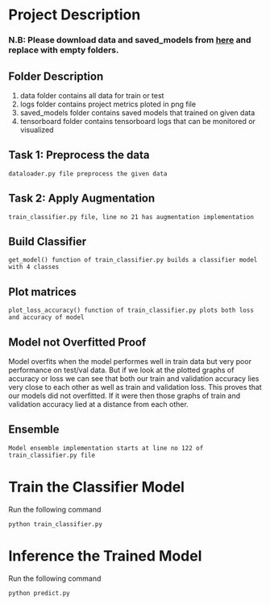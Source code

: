 # Project Description
### N.B: Please download data and saved_models from [here](https://drive.google.com/file/d/1oP48LBBj6tq2t-DBWna4HPLFSjhsQIOt/view?usp=share_link) and replace with empty folders.
## Folder Description

1. data folder contains all data for train or test
2. logs folder contains project metrics ploted in png file
3. saved_models folder contains saved models that trained on given data
4. tensorboard folder contains tensorboard logs that can be monitored or visualized 


## Task 1: Preprocess the data
```
dataloader.py file preprocess the given data
```
## Task 2: Apply Augmentation
```
train_classifier.py file, line no 21 has augmentation implementation
```
## Build Classifier
```
get_model() function of train_classifier.py builds a classifier model with 4 classes
```
## Plot matrices
``` 
plot_loss_accuracy() function of train_classifier.py plots both loss and accuracy of model
```
## Model not Overfitted Proof

Model overfits when the model performes well in train data but very poor performance on test/val data. But if we look at the plotted graphs of accuracy or loss we can see that both our train and validation accuracy lies very close to each other as well as train and validation loss. This proves that our models did not overfitted. If it were then those graphs of train and validation accuracy lied at a distance from each other.

## Ensemble
```
Model ensemble implementation starts at line no 122 of train_classifier.py file
```

# Train the Classifier Model
Run the following command
```
python train_classifier.py
```
# Inference the Trained Model
Run the following command
```
python predict.py
```
